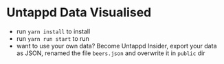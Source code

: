 # Untappd Data Visualised

- run `yarn install` to install
- run `yarn run start` to run
- want to use your own data? Become Untappd Insider, export your data as JSON, renamed the file `beers.json` and overwrite it in `public` dir